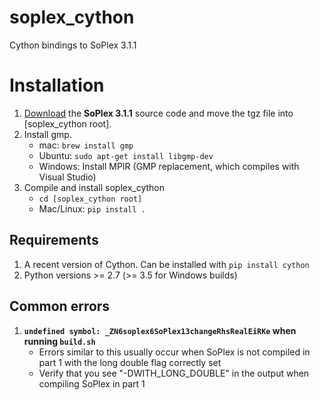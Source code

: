 soplex_cython
=============

Cython bindings to SoPlex 3.1.1

# Installation

1. [Download](http://soplex.zib.de/#download) the **SoPlex 3.1.1** source code and move the tgz file into [soplex_cython root].
2. Install gmp.
   - mac: ```brew install gmp```
   - Ubuntu: ```sudo apt-get install libgmp-dev```
   - Windows: Install MPIR (GMP replacement, which compiles with Visual Studio)
3. Compile and install soplex_cython
   - ```cd [soplex_cython root]```
   - Mac/Linux: ```pip install .```


## Requirements
1. A recent version of Cython. Can be installed with ```pip install cython```
2. Python versions >= 2.7 (>= 3.5 for Windows builds)

## Common errors
1. **```undefined symbol: _ZN6soplex6SoPlex13changeRhsRealEiRKe``` when running ```build.sh```**
   - Errors similar to this usually occur when SoPlex is not compiled in part 1 with the long double flag correctly set 
   - Verify that you see "-DWITH_LONG_DOUBLE" in the output when compiling SoPlex in part 1
